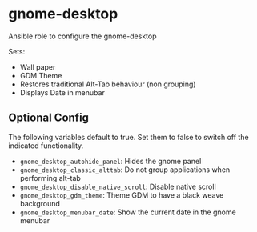 # gnome-desktop

Ansible role to configure the gnome-desktop

Sets:
* Wall paper
* GDM Theme
* Restores traditional Alt-Tab behaviour (non grouping)
* Displays Date in menubar

## Optional Config
The following variables default to true. Set them to false to switch off the indicated functionality.
* `gnome_desktop_autohide_panel`: Hides the gnome panel
* `gnome_desktop_classic_alttab`: Do not group applications when performing alt-tab
* `gnome_desktop_disable_native_scroll`: Disable native scroll
* `gnome_desktop_gdm_theme`: Theme GDM to have a black weave background
* `gnome_desktop_menubar_date`: Show the current date in the gnome menubar

